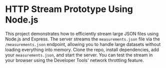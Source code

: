 # HTTP Stream Prototype Using Node.js

This project demonstrates how to efficiently stream large JSON files using Node.js and Express. The server streams the `measurements.json` file via the `/measurements.json` endpoint, allowing you to handle large datasets without loading everything into memory. Clone the repo, install dependencies, add your `measurements.json`, and start the server. You can test the stream in your browser using the Developer Tools' network throttling feature.

